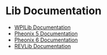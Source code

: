 # Lib Documentation
- [WPILib Documentation](https://github.wpilib.org/allwpilib/docs/release/java/index.html)
- [Pheonix 5 Documentation](https://v5.docs.ctr-electronics.com/en/stable/)
- [Pheonix 6 Documentation](https://pro.docs.ctr-electronics.com/en/latest/)
- [REVLib Documentation](https://codedocs.revrobotics.com/java/com/revrobotics/package-summary.html)
